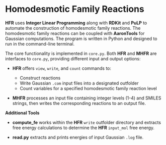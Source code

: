 # Homodesmotic Family Reactions
**HFR** uses **Integer Linear Programming** along with **RDKit** and **PuLP** to automate the construction of homodesmotic family reactions. The homodesmotic family reactions can be coupled with **AaronTools** for Gaussian computations. The program is written in Python and designed to run in the command-line terminal. 

The core functionality is implemented in `core.py`. Both **HFR** and **MHFR** are interfaces to `core.py`, providing different input and output options:

- **HFR** offers `view`, `write`, and `count` commands to:
  - Construct reactions
  - Write Gaussian `.com` input files into a designated outfolder
  - Count variables for a specified homodesmotic family reaction level

- **MHFR** processes an input file containing integer levels (1-4) and SMILES strings, then writes the corresponding reactions to an output file.

**Additional Tools**

  - **compute_fe** works within the **HFR** `write` outfolder directory and extracts free energy calculations to determine the **HFR** `input_mol` free energy.

  - **read.py** extracts and prints energies of input Gaussian `.log` file.
